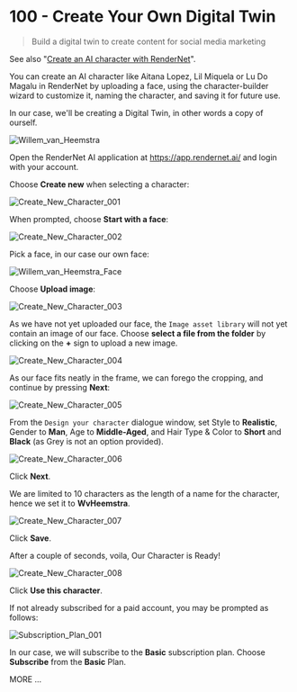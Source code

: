 # 100 - Create Your Own Digital Twin

> Build a digital twin to create content for social media marketing

See also "[Create an AI character with RenderNet](https://www.youtube.com/watch?v=wCbm9U2NQds)".

You can create an AI character like Aitana Lopez, Lil Miquela or Lu Do Magalu in RenderNet by uploading a face, using the character-builder wizard to customize it, naming the character, and saving it for future use.

In our case, we'll be creating a Digital Twin, in other words a copy of ourself.

![Willem_van_Heemstra](https://github.com/user-attachments/assets/c95081cf-13c6-4691-8ae1-29c4a6c7a450)

Open the RenderNet AI application at https://app.rendernet.ai/ and login with your account.

Choose **Create new** when selecting a character:

![Create_New_Character_001](https://github.com/user-attachments/assets/98f3a6d4-fe73-4c45-80e5-55ad98fbde13)

When prompted, choose **Start with a face**:

![Create_New_Character_002](https://github.com/user-attachments/assets/dc8ced75-3014-4764-9878-b3eafe5d24ef)

Pick a face, in our case our own face:

![Willem_van_Heemstra_Face](https://github.com/user-attachments/assets/ccccdc8a-8dd4-40d0-ba93-b122e5778181)

Choose **Upload image**:

![Create_New_Character_003](https://github.com/user-attachments/assets/2b8b78dd-4d5f-4df5-b327-54be20f80099)

As we have not yet uploaded our face, the ```Image asset library``` will not yet contain an image of our face. Choose **select a file from the folder** by clicking on the **+** sign to upload a new image.

![Create_New_Character_004](https://github.com/user-attachments/assets/a1fb33db-11ea-4756-8026-b5e3aba6ea2e)

As our face fits neatly in the frame, we can forego the cropping, and continue by pressing **Next**:

![Create_New_Character_005](https://github.com/user-attachments/assets/07ce3330-bc53-4a5b-a115-c26ec2d37f4a)

From the ```Design your character``` dialogue window, set Style to **Realistic**, Gender to **Man**, Age to **Middle-Aged**, and Hair Type & Color to **Short** and **Black** (as Grey is not an option provided).

![Create_New_Character_006](https://github.com/user-attachments/assets/50c325c9-3705-4646-8c4b-6cb37a7973bd)

Click **Next**.

We are limited to 10 characters as the length of a name for the character, hence we set it to **WvHeemstra**. 

![Create_New_Character_007](https://github.com/user-attachments/assets/5de67b71-b396-42e4-98a0-0bd0f802d665)

Click **Save**.

After a couple of seconds, voila, Our Character is Ready!

![Create_New_Character_008](https://github.com/user-attachments/assets/e0718218-19f2-4015-b5a3-d435e7c158c4)

Click **Use this character**.

If not already subscribed for a paid account, you may be prompted as follows:

![Subscription_Plan_001](https://github.com/user-attachments/assets/db3c3c3c-e82f-410c-b77a-39a5d0fc7951)

In our case, we will subscribe to the **Basic** subscription plan. Choose **Subscribe** from the **Basic** Plan.



MORE ...
